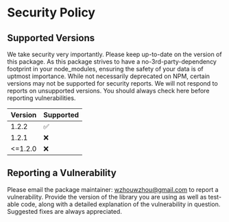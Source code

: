 # Security Policy

## Supported Versions

We take security very importantly. Please keep up-to-date on the version of this package.
As this package strives to have a no-3rd-party-dependency footprint in your node_modules, ensuring the safety of your data is of uptmost importance.
While not necessarily deprecated on NPM, certain versions may not be supported for security reports. We will not respond to reports on unsupported versions.
You should always check here before reporting vulnerabilities.

| Version | Supported          |
| ------- | ------------------ |
| 1.2.2   | :white_check_mark: |
| 1.2.1   | :x:                |
| <=1.2.0 | :x:                |

## Reporting a Vulnerability

Please email the package maintainer: wzhouwzhou@gmail.com to report a vulnerability.
Provide the version of the library you are using as well as test-able code, along with a detailed explanation of the vulnerability in question.
Suggested fixes are always appreciated.
